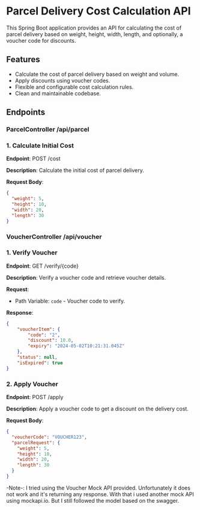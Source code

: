 # Parcel Delivery Cost Calculation API

This Spring Boot application provides an API for calculating the cost of parcel delivery based on weight, height, width, length, and optionally, a voucher code for discounts.

## Features

- Calculate the cost of parcel delivery based on weight and volume.
- Apply discounts using voucher codes.
- Flexible and configurable cost calculation rules.
- Clean and maintainable codebase.

## Endpoints

### ParcelController /api/parcel
### 1. Calculate Initial Cost

**Endpoint**: POST /cost

**Description**: Calculate the initial cost of parcel delivery.

**Request Body**:
```json
{
  "weight": 5,
  "height": 10,
  "width": 20,
  "length": 30
}
```

### VoucherController /api/voucher
### 1. Verify Voucher

**Endpoint**: GET /verify/{code}

**Description**: Verify a voucher code and retrieve voucher details.

**Request**:
- Path Variable: `code` - Voucher code to verify.

**Response**:
```json
{
    "voucherItem": {
        "code": "2",
        "discount": 10.0,
        "expiry": "2024-05-02T10:21:31.045Z"
    },
    "status": null,
    "isExpired": true
}
```

### 2. Apply Voucher

**Endpoint**: POST /apply

**Description**: Apply a voucher code to get a discount on the delivery cost.

**Request Body**:
```json
{
  "voucherCode": "VOUCHER123",
  "parcelRequest": {
    "weight": 5,
    "height": 10,
    "width": 20,
    "length": 30
  }
}
```

-Note-:
I tried using the Voucher Mock API provided. Unfortunately it does not work and it's returning any response.
With that i used another mock API using mockapi.io. But I still followed the model based on the swagger.


